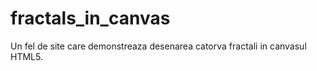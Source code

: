 # fractals_in_canvas

Un fel de site care demonstreaza desenarea catorva fractali in canvasul HTML5. 
